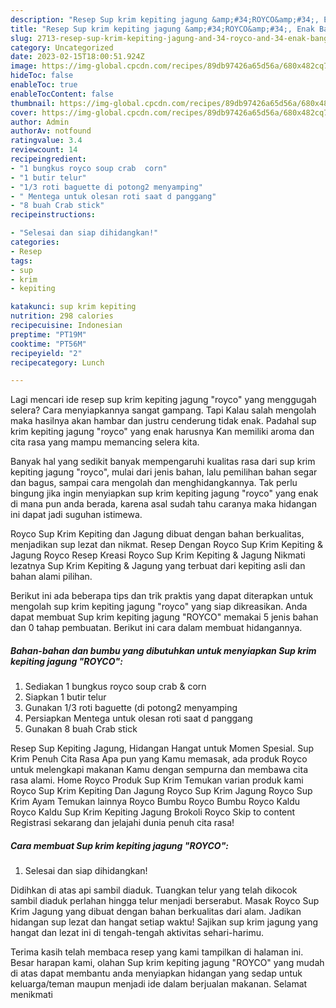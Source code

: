 ```yaml
---
description: "Resep Sup krim kepiting jagung &amp;#34;ROYCO&amp;#34;, Enak Banget"
title: "Resep Sup krim kepiting jagung &amp;#34;ROYCO&amp;#34;, Enak Banget"
slug: 2713-resep-sup-krim-kepiting-jagung-and-34-royco-and-34-enak-banget
category: Uncategorized
date: 2023-02-15T18:00:51.924Z
image: https://img-global.cpcdn.com/recipes/89db97426a65d56a/680x482cq70/sup-krim-kepiting-jagung-royco-foto-resep-utama.jpg
hideToc: false
enableToc: true
enableTocContent: false
thumbnail: https://img-global.cpcdn.com/recipes/89db97426a65d56a/680x482cq70/sup-krim-kepiting-jagung-royco-foto-resep-utama.jpg
cover: https://img-global.cpcdn.com/recipes/89db97426a65d56a/680x482cq70/sup-krim-kepiting-jagung-royco-foto-resep-utama.jpg
author: Admin
authorAv: notfound
ratingvalue: 3.4
reviewcount: 14
recipeingredient:
- "1 bungkus royco soup crab  corn"
- "1 butir telur"
- "1/3 roti baguette di potong2 menyamping"
- " Mentega untuk olesan roti saat d panggang"
- "8 buah Crab stick"
recipeinstructions:

- "Selesai dan siap dihidangkan!"
categories:
- Resep
tags:
- sup
- krim
- kepiting

katakunci: sup krim kepiting 
nutrition: 298 calories
recipecuisine: Indonesian
preptime: "PT19M"
cooktime: "PT56M"
recipeyield: "2"
recipecategory: Lunch

---
```



Lagi mencari ide resep sup krim kepiting jagung &#34;royco&#34; yang menggugah selera? Cara menyiapkannya sangat gampang. Tapi Kalau salah mengolah maka hasilnya akan hambar dan justru cenderung tidak enak. Padahal sup krim kepiting jagung &#34;royco&#34; yang enak harusnya Kan memiliki aroma dan cita rasa yang mampu memancing selera kita.


Banyak hal yang sedikit banyak mempengaruhi kualitas rasa dari sup krim kepiting jagung &#34;royco&#34;, mulai dari jenis bahan, lalu pemilihan bahan segar dan bagus, sampai cara mengolah dan menghidangkannya. Tak perlu bingung jika ingin menyiapkan sup krim kepiting jagung &#34;royco&#34; yang enak di mana pun anda berada, karena asal sudah tahu caranya maka hidangan ini dapat jadi suguhan istimewa.

Royco Sup Krim Kepiting dan Jagung dibuat dengan bahan berkualitas, menjadikan sup lezat dan nikmat. Resep Dengan Royco Sup Krim Kepiting &amp; Jagung Royco Resep Kreasi Royco Sup Krim Kepiting &amp; Jagung Nikmati lezatnya Sup Krim Kepiting &amp; Jagung yang terbuat dari kepiting asli dan bahan alami pilihan.


Berikut ini ada beberapa tips dan trik praktis yang dapat diterapkan untuk mengolah sup krim kepiting jagung &#34;royco&#34; yang siap dikreasikan. Anda dapat membuat Sup krim kepiting jagung &#34;ROYCO&#34; memakai 5 jenis bahan dan 0 tahap pembuatan. Berikut ini cara dalam membuat hidangannya.

<!--inarticleads1-->

##### Bahan-bahan dan bumbu yang dibutuhkan untuk menyiapkan Sup krim kepiting jagung &#34;ROYCO&#34;:

1. Sediakan 1 bungkus royco soup crab &amp; corn
1. Siapkan 1 butir telur
1. Gunakan 1/3 roti baguette (di potong2 menyamping
1. Persiapkan  Mentega untuk olesan roti saat d panggang
1. Gunakan 8 buah Crab stick


Resep Sup Kepiting Jagung, Hidangan Hangat untuk Momen Spesial. Sup Krim Penuh Cita Rasa Apa pun yang Kamu memasak, ada produk Royco untuk melengkapi makanan Kamu dengan sempurna dan membawa cita rasa alami. Home Royco Produk Sup Krim Temukan varian produk kami Royco Sup Krim Kepiting Dan Jagung Royco Sup Krim Jagung Royco Sup Krim Ayam Temukan lainnya Royco Bumbu Royco Bumbu Royco Kaldu Royco Kaldu Sup Krim Kepiting Jagung Brokoli Royco Skip to content Registrasi sekarang dan jelajahi dunia penuh cita rasa! 

<!--inarticleads2-->

##### Cara membuat Sup krim kepiting jagung &#34;ROYCO&#34;:


1. Selesai dan siap dihidangkan!

Didihkan di atas api sambil diaduk. Tuangkan telur yang telah dikocok sambil diaduk perlahan hingga telur menjadi berserabut. Masak Royco Sup Krim Jagung yang dibuat dengan bahan berkualitas dari alam. Jadikan hidangan sup lezat dan hangat setiap waktu! Sajikan sup krim jagung yang hangat dan lezat ini di tengah-tengah aktivitas sehari-harimu. 

Terima kasih telah membaca resep yang kami tampilkan di halaman ini. Besar harapan kami, olahan Sup krim kepiting jagung &#34;ROYCO&#34; yang mudah di atas dapat membantu anda menyiapkan hidangan yang sedap untuk keluarga/teman maupun menjadi ide dalam berjualan makanan. Selamat menikmati
